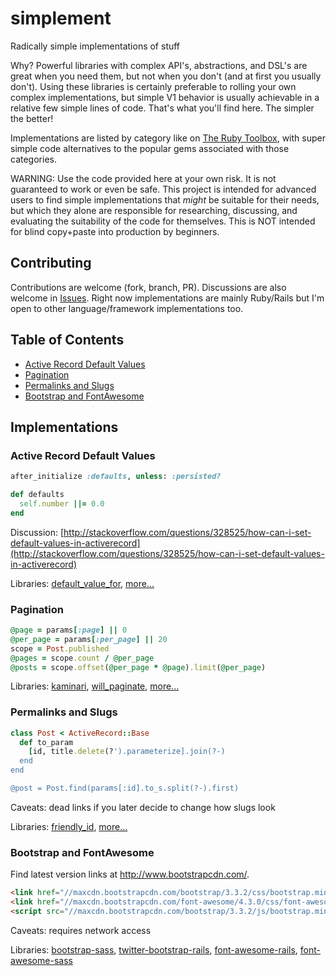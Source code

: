 # simplement

Radically simple implementations of stuff

Why? Powerful libraries with complex API's, abstractions, and DSL's are great when you need them, but not when you don't (and at first you usually don't). Using these libraries is certainly preferable to rolling your own complex implementations, but simple V1 behavior is usually achievable in a relative few simple lines of code. That's what you'll find here. The simpler the better!

Implementations are listed by category like on [The Ruby Toolbox](https://www.ruby-toolbox.com/), with super simple code alternatives to the popular gems associated with those categories.

WARNING: Use the code provided here at your own risk. It is not guaranteed to work or even be safe. This project is intended for advanced users to find simple implementations that *might* be suitable for their needs, but which they alone are responsible for researching, discussing, and evaluating the suitability of the code for themselves. This is NOT intended for blind copy+paste into production by beginners.

## Contributing

Contributions are welcome (fork, branch, PR). Discussions are also welcome in [Issues](https://github.com/bonsaiben/simplement/issues). Right now implementations are mainly Ruby/Rails but I'm open to other language/framework implementations too.

## Table of Contents

- [Active Record Default Values](#active-record-default-values)
- [Pagination](#pagination)
- [Permalinks and Slugs](#permalinks-and-slugs)
- [Bootstrap and FontAwesome](#bootstrap-fontawesome)


## Implementations

### Active Record Default Values

```ruby
after_initialize :defaults, unless: :persisted?

def defaults
  self.number ||= 0.0
end
```

Discussion: [http://stackoverflow.com/questions/328525/how-can-i-set-default-values-in-activerecord](http://stackoverflow.com/questions/328525/how-can-i-set-default-values-in-activerecord)

Libraries: [default_value_for](https://github.com/FooBarWidget/default_value_for), [more...](https://www.ruby-toolbox.com/categories/Active_Record_Default_Values)


### Pagination

```ruby
@page = params[:page] || 0
@per_page = params[:per_page] || 20
scope = Post.published
@pages = scope.count / @per_page
@posts = scope.offset(@per_page * @page).limit(@per_page)
```

Libraries: [kaminari](https://github.com/amatsuda/kaminari), [will_paginate](https://github.com/mislav/will_paginate), [more...](https://www.ruby-toolbox.com/categories/pagination)


### Permalinks and Slugs

```ruby
class Post < ActiveRecord::Base
  def to_param
    [id, title.delete(?').parameterize].join(?-)
  end
end

@post = Post.find(params[:id].to_s.split(?-).first)
```

Caveats: dead links if you later decide to change how slugs look

Libraries: [friendly_id](https://github.com/norman/friendly_id), [more...](https://www.ruby-toolbox.com/categories/rails_permalinks___slugs)


### Bootstrap and FontAwesome

Find latest version links at http://www.bootstrapcdn.com/.

```html
<link href="//maxcdn.bootstrapcdn.com/bootstrap/3.3.2/css/bootstrap.min.css" rel="stylesheet">
<link href="//maxcdn.bootstrapcdn.com/font-awesome/4.3.0/css/font-awesome.min.css" rel="stylesheet">
<script src="//maxcdn.bootstrapcdn.com/bootstrap/3.3.2/js/bootstrap.min.js"></script>
```

Caveats: requires network access

Libraries: [bootstrap-sass](https://github.com/twbs/bootstrap-sass), [twitter-bootstrap-rails](https://github.com/seyhunak/twitter-bootstrap-rails), [font-awesome-rails](https://github.com/bokmann/font-awesome-rails), [font-awesome-sass](https://github.com/FortAwesome/font-awesome-sass)
